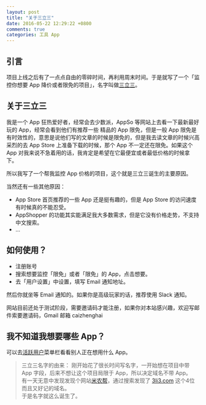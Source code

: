 ```yaml
---
layout: post
title: "关于三立三"
date: 2016-05-22 12:29:22 +0800
comments: true
categories: 工具 App
---
```


## 引言

项目上线之后有了一点点自由的零碎时间，再利用周末时间。于是就写了一个「监控你想要 App 降价或者限免的项目」，名字叫做[三立三](http://3li3.com/)。

## 关于三立三

我是一个 App 狂热爱好者，经常会去少数派，AppSo 等网站上去看一下最新最好玩的 App，经常会看到他们有推荐一些
精品的 App 限免，但是一般 App 限免是有时效性的，意思是说他们写的文章的时候是限免的，但是我去读文章的时候兴高采烈的去
App Store 上准备下载的时候，那个 App 不一定还在限免。如果这个 App 对我来说不急着用的话，我肯定是希望在它最便宜或者最低价格的时候拿下。


所以我写了一个帮我监控 App 价格的项目，这个就是三立三诞生的主要原因。

当然还有一些其他原因：

- App Store 首页推荐的一些 App 还是挺有趣的，但是 App Store 的访问速度有时候真的不能忍受。
- AppShopper 的功能其实能满足我大多数需求，但是它没有价格走势，不支持中文搜索。
- ...

## 如何使用？

- 注册账号
- 搜索想要监控「限免」或者「限免」的 App，点击想要。
- 去「用户设置」中设置，填写 Email 通知地址。

然后你就坐等 Email 通知的。如果你是高级玩家的话，推荐使用 Slack 通知。

网站目前还处于测试阶段，需要邀请码才能注册，如果你对本站感兴趣，欢迎写邮件索要邀请码，Gmail 邮箱 caizhenghai

## 我不知道我想要哪些 App？

可以去[活跃用户](http://3li3.com/site/users)菜单栏看看别人正在想用什么 App。


> 三立三名字的由来：
刚开始花了很长时间写名字，一开始想在项目中带 App 字段，后来不想让这个项目局限于 App，所以决定域名不带 App。  
有一天无意中发现发现个网站[米农帮](http://minongbang.com/)，通过搜索发现了 [3li3.com](http://3li3.com/) 这个4位而且又好记的域名。  
于是名字就这么诞生了。